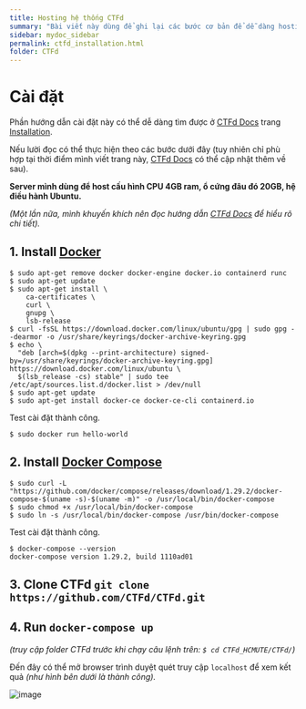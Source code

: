 ```yaml
---
title: Hosting hệ thống CTFd
summary: "Bài viết này dùng để ghi lại các bước cơ bản để dễ dàng hosting một hệ thống CTFd cho team nghiên cứu."
sidebar: mydoc_sidebar
permalink: ctfd_installation.html
folder: CTFd
---
```


# Cài đặt

Phần hướng dẫn cài đặt này có thể dễ dàng tìm được ở [CTFd Docs](https://docs.ctfd.io/) trang [Installation](https://docs.ctfd.io/docs/deployment/installation).

Nếu lười đọc có thể thực hiện theo các bước dưới đây (tuy nhiên chỉ phù hợp tại thời điểm mình viết trang này, [CTFd Docs](https://docs.ctfd.io/) có thể cập nhật thêm về sau).

**Server mình dùng để host cấu hình CPU 4GB ram, ổ cứng đâu đó 20GB, hệ điều hành Ubuntu.**

*(Một lần nữa, mình khuyến khích nên đọc hướng dẫn [CTFd Docs](https://docs.ctfd.io/) để hiểu rõ chi tiết).*

## 1. Install [Docker](https://docs.docker.com/install/)

```
$ sudo apt-get remove docker docker-engine docker.io containerd runc
$ sudo apt-get update
$ sudo apt-get install \
    ca-certificates \
    curl \
    gnupg \
    lsb-release
$ curl -fsSL https://download.docker.com/linux/ubuntu/gpg | sudo gpg --dearmor -o /usr/share/keyrings/docker-archive-keyring.gpg
$ echo \
  "deb [arch=$(dpkg --print-architecture) signed-by=/usr/share/keyrings/docker-archive-keyring.gpg] https://download.docker.com/linux/ubuntu \
  $(lsb_release -cs) stable" | sudo tee /etc/apt/sources.list.d/docker.list > /dev/null
$ sudo apt-get update
$ sudo apt-get install docker-ce docker-ce-cli containerd.io
```

Test cài đặt thành công.

```
$ sudo docker run hello-world
```

## 2. Install [Docker Compose](https://docs.docker.com/compose/install/)

```
$ sudo curl -L "https://github.com/docker/compose/releases/download/1.29.2/docker-compose-$(uname -s)-$(uname -m)" -o /usr/local/bin/docker-compose
$ sudo chmod +x /usr/local/bin/docker-compose
$ sudo ln -s /usr/local/bin/docker-compose /usr/bin/docker-compose
```

Test cài đặt thành công.

```
$ docker-compose --version
docker-compose version 1.29.2, build 1110ad01
```

## 3. Clone CTFd `git clone https://github.com/CTFd/CTFd.git`

## 4. Run `docker-compose up`

*(truy cập folder CTFd trước khi chạy câu lệnh trên: ```$ cd CTFd_HCMUTE/CTFd/```)*

Đến đây có thể mở browser trình duyệt quét truy cập `localhost` để xem kết quả *(như hình bên dưới là thành công).*

![image](https://user-images.githubusercontent.com/56266496/163779758-c46ee17d-9a83-406a-97b3-511095818d5e.png)
